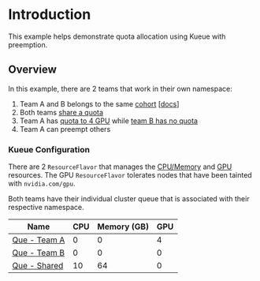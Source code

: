 # Introduction

This example helps demonstrate quota allocation using Kueue with preemption.

## Overview

In this example, there are 2 teams that work in their own namespace:

1. Team A and B belongs to the same [cohort](cluster/cohort-ab.yaml) [[docs](https://kueue.sigs.k8s.io/docs/concepts/cluster_queue/#cohort)]
1. Both teams [share a quota](cluster/que-shared.yaml)
1. Team A has [quota to 4 GPU](cluster/que-team-a.yaml) while [team B has no quota](cluster/que-team-b.yaml)
1. Team A can preempt others

### Kueue Configuration

There are 2 `ResourceFlavor` that manages the [CPU/Memory](cluster/flavor-default.yaml) and [GPU](cluster/flavor-gpu.yaml) resources. The GPU `ResourceFlavor` tolerates nodes that have been tainted with `nvidia.com/gpu`.

Both teams have their individual cluster queue that is associated with their respective namespace.

| Name                        | CPU | Memory (GB) | GPU
| --------------------------- | --- | ----------- | ---
| [Que - Team A](cluster/que-team-a.yaml)   | 0   | 0   | 4
| [Que - Team B](cluster/que-team-b.yaml)   | 0   | 0   | 0
| [Que - Shared](cluster/que-shared.yaml)   | 10  | 64  | 0
